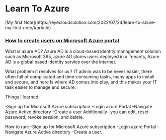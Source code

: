 <h1>Learn To Azure</h1>
 [My first Note](https://eyecloudsolution.com/2022/07/24/learn-to-azure-my-first-note/#article) 
 
 ### [How to create users on Microsoft Azure portal ](https://www.youtube.com/watch?v=rl8vx370wIU&t=1s)

What is azure AD? 
Azure AD is a cloud-based identity management solution such as Microsoft 365, azure AD stores users deployed in a Tenants, Azure AD is a global based identity service over the internet.

What problem it resolves for us.?
IT admin was to be never easier, there often full of complicated and time-consuming tasks, many apps to install and secure, and here Is where AD comes into play, and this makes your IT task easier to manage and secure.

Things I learned:

-Sign up for Microsoft Azure subscription 
-Login azure Portal
-Navigate Azure Active directory
-Create a user 
Additionally -you can edit, reset password, revoke session, and delete.

How to run:
-Sign up for Microsoft Azure subscription 
-Login azure Portal
-Navigate Azure Active directory
-Create a user.
